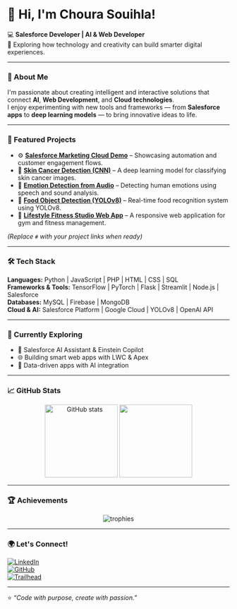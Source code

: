# 👋 Hi, I'm Choura Souihla!

💻 **Salesforce Developer | AI & Web Developer**  
🚀 Exploring how technology and creativity can build smarter digital experiences.

---

### 🧠 About Me
I'm passionate about creating intelligent and interactive solutions that connect **AI**, **Web Development**, and **Cloud technologies**.  
I enjoy experimenting with new tools and frameworks — from **Salesforce apps** to **deep learning models** — to bring innovative ideas to life.

---

### 💼 Featured Projects
- ⚙️ **[Salesforce Marketing Cloud Demo](#)** – Showcasing automation and customer engagement flows.  
- 🧬 **[Skin Cancer Detection (CNN)](#)** – A deep learning model for classifying skin cancer images.  
- 🎤 **[Emotion Detection from Audio](#)** – Detecting human emotions using speech and sound analysis.  
- 🍔 **[Food Object Detection (YOLOv8)](#)** – Real-time food recognition system using YOLOv8.  
- 💪 **[Lifestyle Fitness Studio Web App](#)** – A responsive web application for gym and fitness management.  

*(Replace `#` with your project links when ready)*

---

### 🛠️ Tech Stack
**Languages:** Python | JavaScript | PHP | HTML | CSS | SQL  
**Frameworks & Tools:** TensorFlow | PyTorch | Flask | Streamlit | Node.js | Salesforce  
**Databases:** MySQL | Firebase | MongoDB  
**Cloud & AI:** Salesforce Platform | Google Cloud | YOLOv8 | OpenAI API  

---

### 🧩 Currently Exploring
- 🤖 Salesforce AI Assistant & Einstein Copilot  
- 🌐 Building smart web apps with LWC & Apex  
- 🧠 Data-driven apps with AI integration  

---

### 📈 GitHub Stats
<p align="center">
  <img src="https://github-readme-stats.vercel.app/api?username=chourasouihla&show_icons=true&theme=radical" alt="GitHub stats" height="165"/>
  <img src="https://github-readme-stats.vercel.app/api/top-langs/?username=chourasouihla&layout=compact&theme=radical" height="165"/>
</p>

---

### 🏆 Achievements
<p align="center">
  <img src="https://github-profile-trophy.vercel.app/?username=chourasouihla&theme=radical&margin-w=10&no-frame=true" alt="trophies"/>
</p>

---

### 🌍 Let's Connect!
[![LinkedIn](https://img.shields.io/badge/LinkedIn-blue?logo=linkedin&logoColor=white)](https://linkedin.com/in/choura-souihla)  
[![GitHub](https://img.shields.io/badge/GitHub-black?logo=github&logoColor=white)](https://github.com/chourasouihla)  
[![Trailhead](https://img.shields.io/badge/Trailhead-blueviolet?logo=salesforce&logoColor=white)](https://trailhead.salesforce.com)  

---

⭐️ *“Code with purpose, create with passion.”*  

